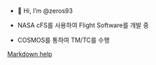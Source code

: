 - 👋 Hi, I’m @zeros93

- NASA cFS를 사용하여 Flight Software를 개발 중
- COSMOS를 통하여 TM/TC를 수행


 [Markdown help](https://docs.github.com/en/get-started/writing-on-github/getting-started-with-writing-and-formatting-on-github/quickstart-for-writing-on-github, "Markdown help")
 
<!---
zeros93/zeros93 is a ✨ special ✨ repository because its `README.md` (this file) appears on your GitHub profile.
You can click the Preview link to take a look at your changes.
--->
